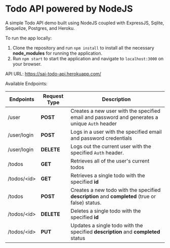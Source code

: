 # Todo API powered by NodeJS

A simple Todo API demo built using NodeJS coupled with ExpressJS, Sqlite, Sequelize, Postgres, and Heroku. 

To run the app locally:

1. Clone the repository and run ```npm install``` to install all the necessary **node_modules** for running the application.
2. Run ```npm start``` to start the application and navigate to ```localhost:3000``` on your browser.

API URL: https://sai-todo-api.herokuapp.com/

Available Endpoints:

| Endpoints  | Request Type | Description
| ---------- | ---- | ---------- |
| /user  | **POST**  | Creates a new user with the specified email and password and generates a unique ```Auth``` header
| /user/login  | **POST**  | Logs in a user with the specified email and password credentials
| /user/login | **DELETE** | Logs out the current user with the specified ```Auth``` header.
| /todos | **GET** | Retrieves all of the user's current todos
| /todos/\<id\> | **GET** | Retrieves a single todo with the specified **id**
| /todos | **POST** | Creates a new todo with the specified **description** and **completed** (true or false) status. 
| /todos/\<id\> | **DELETE** | Deletes a single todo with the specified **id**
| /todos/\<id\> | **PUT** | Updates a single todo with the specified **description** and **completed** status

